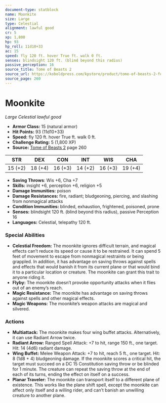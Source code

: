 ```yaml
---
document-type: statblock
name: Moonkite
size: Large
type: Celestial
alignment: lawful good
cr: 5
xp: 1,800
hp: 93
hp_roll: 11d10+33
ac: 15
speed: fly 120 ft. hover True ft. walk 0 ft.
senses: blindsight 120 ft. (blind beyond this radius) 
passive_perception: 16
source_title: Tome of Beasts 2
source_url: https://koboldpress.com/kpstore/product/tome-of-beasts-2-for-5th-edition
source_page: 260
---
```


# Moonkite

*Large* *Celestial* *lawful good*

- **Armor Class:** 15 (natural armor)
- **Hit Points:** 93 (11d10+33)
- **Speed:** fly 120 ft. hover True ft. walk 0 ft.
- **Challenge Rating:** 5 (1,800 XP)
- **Source:** [Tome of Beasts 2](https://koboldpress.com/kpstore/product/tome-of-beasts-2-for-5th-edition) page 260

| STR | DEX | CON | INT | WIS | CHA |
| --- | --- | --- | --- | --- | --- |
| 15 (+2) | 18 (+4) | 16 (+3) | 14 (+2) | 16 (+3) | 19 (+4) |

- **Saving Throws**: Wis +6, Cha +7
- **Skills:** insight +6, perception +6, religion +5
- **Damage Immunities:** poison
- **Damage Resistances:** fire, radiant; bludgeoning, piercing, and slashing from nonmagical attacks
- **Condition Immunities:** blinded, exhaustion, frightened, poisoned, prone
- **Senses:** blindsight 120 ft. (blind beyond this radius), passive Perception 16
- **Languages:** Celestial, telepathy 120 ft.

### Special Abilities

- **Celestial Freedom:** The moonkite ignores difficult terrain, and magical effects can’t reduce its speed or cause it to be restrained. It can spend 5 feet of movement to escape from nonmagical restraints or being grappled. In addition, it has advantage on saving throws against spells and effects that would banish it from its current plane or that would bind it to a particular location or creature. The moonkite can grant this trait to anyone riding it.
- **Flyby:** The moonkite doesn’t provoke opportunity attacks when it flies out of an enemy’s reach.
- **Magic Resistance:** The moonkite has advantage on saving throws against spells and other magical effects.
- **Magic Weapons:** The moonkite’s weapon attacks are magical and silvered.

### Actions

- **Multiattack:** The moonkite makes four wing buffet attacks. Alternatively, it can use Radiant Arrow twice.
- **Radiant Arrow:** Ranged Spell Attack: +7 to hit, range 150 ft., one target. Hit: 14 (4d6) radiant damage.
- **Wing Buffet:** Melee Weapon Attack: +7 to hit, reach 5 ft., one target. Hit: 8 (1d8 + 4) bludgeoning damage. If the moonkite scores a critical hit, the target must succeed on a DC 15 Constitution saving throw or be blinded for 1 minute. The creature can repeat the saving throw at the end of each of its turns, ending the effect on itself on a success.
- **Planar Traveler:** The moonkite can transport itself to a different plane of existence. This works like the plane shift spell, except the moonkite can affect only itself and a willing rider, and can’t banish an unwilling creature to another plane.
